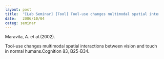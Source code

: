 ```yaml
---
layout: post
title:  "[Lab Seminar] [Tool] Tool-use changes multimodal spatial interactions between vision and touch in normal humans"
date:   2006/10/04
categ: seminar
---
```






Maravita, A. et al.(2002).

Tool-use changes multimodal spatial interactions between vision and touch in normal humans.Cognition 83, B25-B34. 



 

